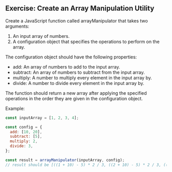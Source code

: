 ## Exercise: Create an Array Manipulation Utility

Create a JavaScript function called arrayManipulator that takes two arguments:

1. An input array of numbers.
2. A configuration object that specifies the operations to perform on the array.

The configuration object should have the following properties:

- add: An array of numbers to add to the input array.
- subtract: An array of numbers to subtract from the input array.
- multiply: A number to multiply every element in the input array by.
- divide: A number to divide every element in the input array by.

The function should return a new array after applying the specified operations in the order they are given in the configuration object.

Example:

```javascript
const inputArray = [1, 2, 3, 4];

const config = {
  add: [10, 20],
  subtract: [5],
  multiply: 2,
  divide: 3,
};

const result = arrayManipulator(inputArray, config);
// result should be [((1 + 10) - 5) * 2 / 3, ((2 + 10) - 5) * 2 / 3, ((3 + 10) - 5) * 2 / 3, ((4 + 10) - 5) * 2 / 3]
```
